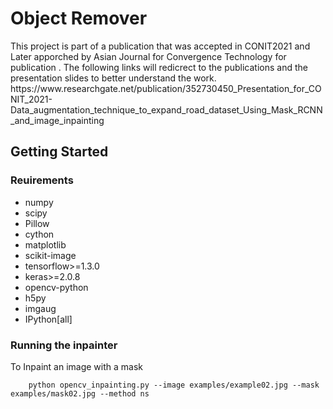 # Object Remover
<p>
        This project is part of a publication that was accepted in CONIT2021 and Later apporched by Asian Journal for Convergence Technology for publication . 
        The following links will redicrect to the publications and the presentation slides to better understand the work.
        https://www.researchgate.net/publication/352730450_Presentation_for_CONIT_2021-Data_augmentation_technique_to_expand_road_dataset_Using_Mask_RCNN_and_image_inpainting
        </p>

## Getting Started
### Reuirements
- numpy
- scipy
- Pillow
- cython
- matplotlib
- scikit-image
- tensorflow>=1.3.0
- keras>=2.0.8
- opencv-python
- h5py
- imgaug
- IPython[all]

### Running the inpainter
To Inpaint an image with a mask

        python opencv_inpainting.py --image examples/example02.jpg --mask examples/mask02.jpg --method ns


